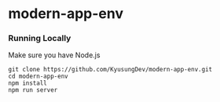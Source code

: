 # modern-app-env

### Running Locally
Make sure you have Node.js

```
git clone https://github.com/KyusungDev/modern-app-env.git
cd modern-app-env
npm install
npm run server
```
